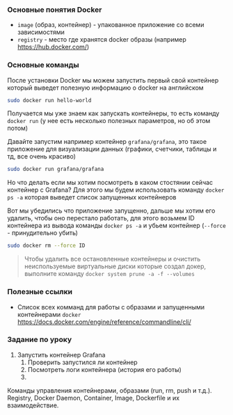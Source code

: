 ### Основные понятия Docker

- `image` (образ, контейнер) - упакованное приложение со всеми зависимостями
- `registry` - место где хранятся docker образы (например https://hub.docker.com/)

### Основные команды

После установки Docker мы можем запустить первый свой контейнер который выведет полезную информацию о docker на английском

```sh
sudo docker run hello-world
```

Получается мы уже знаем как запускать контейнеры, то есть команду `docker run` (у нее есть несколько полезных параметров, но об этом потом)

Давайте запустим например контейнер `grafana/grafana`, это такое приложение для визуализации данных (графики, счетчики, таблицы и тд, все очень красиво)

```sh
sudo docker run grafana/grafana
```

Но что делать если мы хотим посмотреть в каком стостянии сейчас контейнер с Grafana? Для этого мы будем использовать команду `docker ps -a` которая выведет список запущенных контейнеров

Вот мы убедились что приложение запущенно, дальше мы хотим его удалить, чтобы оно перестало работать, для этого возьмем ID контейнера из вывода команды `docker ps -a` и убьем контейнер (`--force` - принудительно убить)

```sh
sudo docker rm --force ID
```

> Чтобы удалить все остановленные контейнеры и очистить неиспользуемые виртуальные диски которые создал докер, выполните команду `docker system prune -a -f --volumes`

### Полезные ссылки

- Список всех комманд для работы с образами и запущенными контейнерами `docker` https://docs.docker.com/engine/reference/commandline/cli/

### Задание по уроку

1. Запустить контейнер Grafana
   1. Проверить запустился ли контейнер
   2. Посмотреть логи контейнера (история его работы)
   3. 

Команды управления контейнерами, образами (run, rm, push и т.д.).
Registry, Docker Daemon, Container, Image, Dockerfile и их взаимодействие.